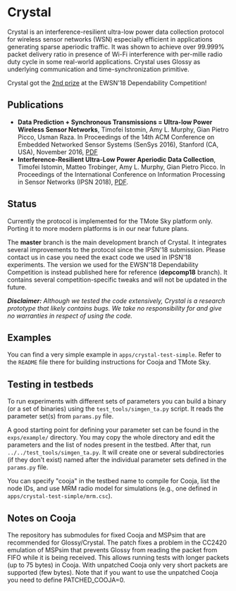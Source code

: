 # Crystal
Crystal is an interference-resilient ultra-low power data collection protocol for wireless sensor networks (WSN) especially efficient in applications generating sparse aperiodic traffic. It was shown to achieve over 99.999% packet delivery ratio in presence of Wi-Fi interference with per-mille radio duty cycle in some real-world applications. Crystal uses Glossy as underlying communication and time-synchronization primitive.

Crystal got the [2nd prize](https://iti-testbed.tugraz.at/blog/page/11/ewsn-18-dependability-competition-final-results/) at the EWSN'18 Dependability Competition!

## Publications

 * **Data Prediction + Synchronous Transmissions = Ultra-low Power Wireless Sensor Networks**, Timofei Istomin, Amy L. Murphy, Gian Pietro Picco, Usman Raza.  In Proceedings of the 14th ACM Conference on Embedded Networked Sensor Systems (SenSys 2016), Stanford (CA, USA), November 2016, [PDF](http://disi.unitn.it/~picco/papers/sensys16.pdf)
 * **Interference-Resilient Ultra-Low Power Aperiodic Data Collection**, Timofei Istomin, Matteo Trobinger, Amy L. Murphy, Gian Pietro Picco.  In Proceedings of the International Conference on Information Processing in Sensor Networks (IPSN 2018), [PDF](http://disi.unitn.it/~picco/papers/ipsn18.pdf).

## Status
Currently the protocol is implemented for the TMote Sky platform only. Porting it to more modern platforms is in our near future plans.

The **master** branch is the main development branch of Crystal. It integrates several improvements to the protocol since the IPSN'18 submission. Please contact us in case you need the exact code we used in IPSN'18 experiments. The version we used for the EWSN'18 Dependability Competition is instead published here for reference (**depcomp18** branch). It contains several competition-specific tweaks and will not be updated in the future.

***Disclaimer:*** *Although we tested the code extensively, Crystal is a research prototype that likely contains bugs. We take no responsibility for and give no warranties in respect of using the code.*

## Examples
You can find a very simple example in `apps/crystal-test-simple`. Refer to the `README` file there for building instructions for Cooja and TMote Sky.

## Testing in testbeds
To run experiments with different sets of parameters you can build a binary (or a set of binaries) using the `test_tools/simgen_ta.py` script. It reads the parameter set(s) from `params.py` file.

A good starting point for defining your parameter set can be found in the `exps/example/` directory. You may copy the whole directory and edit the parameters and the list of nodes present in the testbed. After that, run `../../test_tools/simgen_ta.py`. It will create one or several subdirectories (if they don't exist) named after the individual parameter sets defined in the `params.py` file. 

You can specify "cooja" in the testbed name to compile for Cooja, list the node IDs, and use MRM radio model for simulations (e.g., one defined in `apps/crystal-test-simple/mrm.csc`).

## Notes on Cooja

The repository has submodules for fixed Cooja and MSPsim that are recommended for Glossy/Crystal. The patch fixes a problem in the CC2420 emulation of MSPsim that prevents Glossy from reading the packet from FIFO while it is being received. This allows running tests with longer packets (up to 75 bytes) in Cooja. With unpatched Cooja only very short packets are supported (few bytes). Note that if you want to use the unpatched Cooja you need to define PATCHED_COOJA=0.
